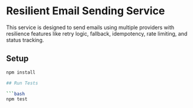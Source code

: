 # Resilient Email Sending Service

This service is designed to send emails using multiple providers with resilience features like retry logic, fallback, idempotency, rate limiting, and status tracking.

## Setup

```bash
npm install

## Run Tests

```bash
npm test